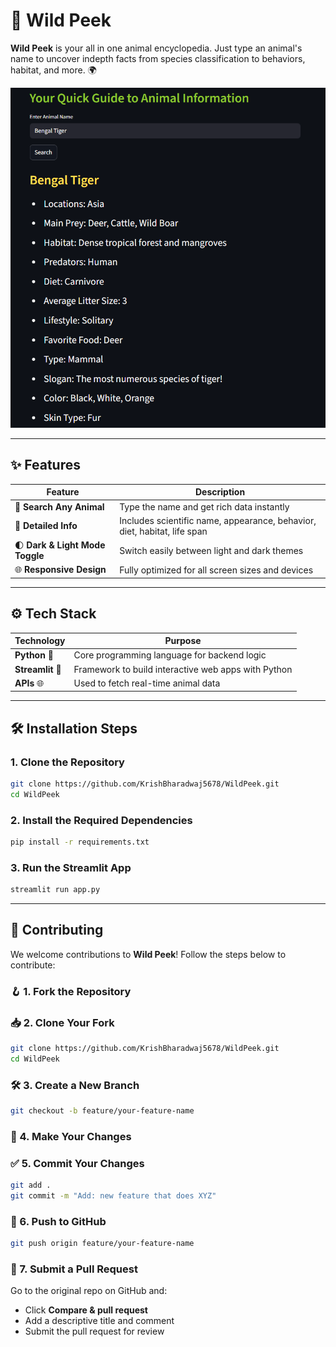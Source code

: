 # 🐾 Wild Peek

**Wild Peek** is your all in one animal encyclopedia. Just type an animal's name to uncover indepth facts from species classification to behaviors, habitat, and more. 🌍

![WildPeek](https://github.com/KrishBharadwaj5678/WildPeek/raw/main/WildPeekDemo.png)

---

## ✨ Features

| Feature | Description |
|--------|-------------|
| 🔎 **Search Any Animal** | Type the name and get rich data instantly |
| 📄 **Detailed Info** | Includes scientific name, appearance, behavior, diet, habitat, life span |
| 🌓 **Dark & Light Mode Toggle** | Switch easily between light and dark themes |
| 🌐 **Responsive Design** | Fully optimized for all screen sizes and devices |

---

## ⚙️ Tech Stack

| Technology | Purpose |
|------------|---------|
| **Python** 🐍 | Core programming language for backend logic |
| **Streamlit** 🚀 | Framework to build interactive web apps with Python |
| **APIs** 🌐 | Used to fetch real-time animal data |

---

## 🛠️ Installation Steps

### 1. Clone the Repository
```bash
git clone https://github.com/KrishBharadwaj5678/WildPeek.git
cd WildPeek
````

### 2. Install the Required Dependencies

```bash
pip install -r requirements.txt
```

### 3. Run the Streamlit App

```bash
streamlit run app.py
```

---

## 🤝 Contributing

We welcome contributions to **Wild Peek**! Follow the steps below to contribute:

### 🪝 1. Fork the Repository

### 📥 2. Clone Your Fork

```bash
git clone https://github.com/KrishBharadwaj5678/WildPeek.git
cd WildPeek
````

### 🛠️ 3. Create a New Branch

```bash
git checkout -b feature/your-feature-name
```

### 🔧 4. Make Your Changes

### ✅ 5. Commit Your Changes

```bash
git add .
git commit -m "Add: new feature that does XYZ"
```

### 🔄 6. Push to GitHub

```bash
git push origin feature/your-feature-name
```

### 📩 7. Submit a Pull Request

Go to the original repo on GitHub and:

* Click **Compare & pull request**
* Add a descriptive title and comment
* Submit the pull request for review

